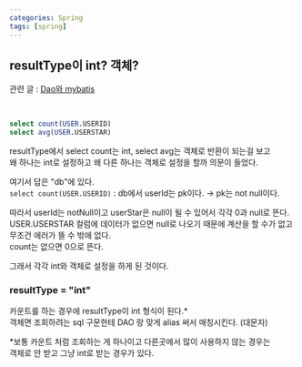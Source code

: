```yaml
---
categories: Spring
tags: [spring]
---
```

         
## resultType이 int? 객체?
관련 글 : [Dao와 mybatis](https://haedal-uni.github.io/spring/2022/07/27/DAO%EC%99%80-MyBatis.html)             
               
<br>

```sql
select count(USER.USERID)
select avg(USER.USERSTAR)
```
resultType에서 select count는 int, select avg는 객체로 반환이 되는걸 보고                       
왜 하나는 int로 설정하고 왜 다른 하나는 객체로 설정을 할까 의문이 들었다.                       
                       
여기서 답은 "db"에 있다.                                              
`select count(USER.USERID)` : db에서 userId는 pk이다. → pk는 not null이다.                       

따라서 userId는 notNull이고 userStar은 null이 될 수 있어서 각각 0과 null로 뜬다.                        
USER.USERSTAR 컬럼에 데이터가 없으면 null로 나오기 때문에 계산을 할 수가 없고              
무조건 에러가 뜰 수 밖에 없다.                        
count는 없으면 0으로 뜬다.                       

그래서 각각 int와 객체로 설정을 하게 된 것이다.                       


### resultType = "int"            
카운트를 하는 경우에 resultType이 int 형식이 된다.*                    
객체면 조회하려는 sql 구문한테 DAO 랑 맞게 alias 써서 매칭시킨다. (대문자)                   
                   
*보통 카운트 처럼 조회하는 게 하나이고 다른곳에서 많이 사용하지 않는 경우는             
객체로 안 받고 그냥 int로 받는 경우가 있다.